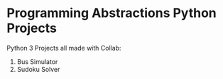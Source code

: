 # Programming Abstractions Python Projects
 Python 3 Projects all made with Collab: 
 1. Bus Simulator
 2. Sudoku Solver
